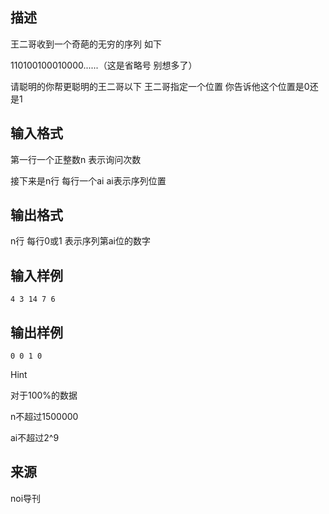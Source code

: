 ## 描述

<p>王二哥收到一个奇葩的无穷的序列 如下</p> <p>110100100010000......（这是省略号 别想多了）</p> <p>请聪明的你帮更聪明的王二哥以下 王二哥指定一个位置 你告诉他这个位置是0还是1 </p> <p></p>

## 输入格式

<p>第一行一个正整数n 表示询问次数</p> <p>接下来是n行 每行一个ai ai表示序列位置</p> <p></p>

## 输出格式

<p>n行 每行0或1 表示序列第ai位的数字</p> <p></p>

## 输入样例

```plaintext
4 3 14 7 6
```

## 输出样例

```plaintext
0 0 1 0 
```

Hint

<p>对于100%的数据</p> <p>n不超过1500000</p> <p>ai不超过2^9</p> <p></p>

## 来源

noi导刊

